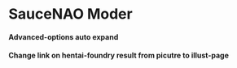 SauceNAO Moder
==============
#### Advanced-options auto expand
#### Change link on hentai-foundry result from picutre to illust-page